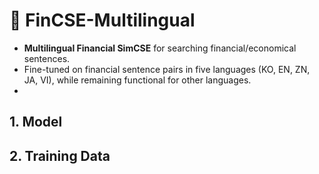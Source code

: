 # 🍊 FinCSE-Multilingual
- **Multilingual Financial SimCSE** for searching financial/economical sentences.
- Fine-tuned on financial sentence pairs in five languages (KO, EN, ZN, JA, VI), while remaining functional for other languages.
-


## 1. Model


## 2. Training Data
